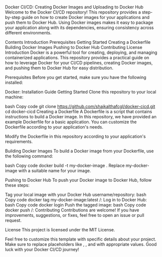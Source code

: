 Docker CI/CD: Creating Docker Images and Uploading to Docker Hub
Welcome to the Docker CI/CD repository! This repository provides a step-by-step guide on how to create Docker images for your applications and push them to Docker Hub. Using Docker images makes it easy to package your application along with its dependencies, ensuring consistency across different environments.

Contents
Introduction
Prerequisites
Getting Started
Creating a Dockerfile
Building Docker Images
Pushing to Docker Hub
Contributing
License
Introduction
Docker is a powerful tool for creating, deploying, and managing containerized applications. This repository provides a practical guide on how to leverage Docker for your CI/CD pipelines, creating Docker images, and pushing them to Docker Hub for easy distribution.

Prerequisites
Before you get started, make sure you have the following installed:

Docker: Installation Guide
Getting Started
Clone this repository to your local machine:

bash
Copy code
git clone https://github.com/shaikalthafcgl/docker-cicd.git
cd docker-cicd
Creating a Dockerfile
A Dockerfile is a script that contains instructions to build a Docker image. In this repository, we have provided an example Dockerfile for a basic application. You can customize the Dockerfile according to your application's needs.

Modify the Dockerfile in this repository according to your application's requirements.

Building Docker Images
To build a Docker image from your Dockerfile, use the following command:

bash
Copy code
docker build -t my-docker-image .
Replace my-docker-image with a suitable name for your image.

Pushing to Docker Hub
To push your Docker image to Docker Hub, follow these steps:

Tag your local image with your Docker Hub username/repository:
bash
Copy code
docker tag my-docker-image:latest <your-dockerhub-username>/<repository-name>:<tag>
Log in to Docker Hub:
bash
Copy code
docker login
Push the tagged image:
bash
Copy code
docker push <your-dockerhub-username>/<repository-name>:<tag>
Contributing
Contributions are welcome! If you have improvements, suggestions, or fixes, feel free to open an issue or pull request.

License
This project is licensed under the MIT License.

Feel free to customize this template with specific details about your project. Make sure to replace placeholders like <your-dockerhub-username>, <repository-name>, and <tag> with appropriate values. Good luck with your Docker CI/CD journey!





